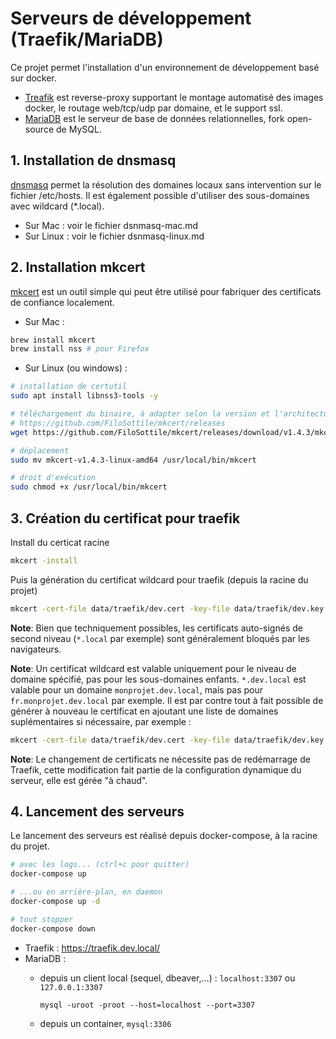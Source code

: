 # Serveurs de développement (Traefik/MariaDB)

Ce projet permet l'installation d'un environnement de développement basé sur docker.

- [Treafik](https://doc.traefik.io/traefik/) est reverse-proxy supportant le montage automatisé des images docker, le routage web/tcp/udp par domaine, et le support ssl.
- [MariaDB](https://mariadb.org/) est le serveur de base de données relationnelles, fork open-source de MySQL.

## 1. Installation de dnsmasq

[dnsmasq](https://thekelleys.org.uk/gitweb/?p=dnsmasq.git;a=summary) permet la résolution des domaines locaux sans intervention sur le fichier /etc/hosts. Il est également possible d'utiliser des sous-domaines avec wildcard (*.local).

- Sur Mac : voir le fichier dsnmasq-mac.md
- Sur Linux : voir le fichier dsnmasq-linux.md

## 2. Installation mkcert

[mkcert](https://mkcert.dev/) est un outil simple qui peut être utilisé pour fabriquer des certificats de confiance localement.

- Sur Mac :

```sh
brew install mkcert
brew install nss # pour Firefox
```

- Sur Linux (ou windows) :

```sh
# installation de certutil
sudo apt install libnss3-tools -y

# téléchargement du binaire, à adapter selon la version et l'architecture
# https://github.com/FiloSottile/mkcert/releases
wget https://github.com/FiloSottile/mkcert/releases/download/v1.4.3/mkcert-v1.4.3-linux-amd64

# déplacement
sudo mv mkcert-v1.4.3-linux-amd64 /usr/local/bin/mkcert

# droit d'exécution
sudo chmod +x /usr/local/bin/mkcert
```

## 3. Création du certificat pour traefik

Install du certicat racine

```sh
mkcert -install
```

Puis la génération du certificat wildcard pour traefik (depuis la racine du projet)

```sh
mkcert -cert-file data/traefik/dev.cert -key-file data/traefik/dev.key "*.dev.local"
```

**Note**: Bien que techniquement possibles, les certificats auto-signés de second niveau (`*.local` par exemple) sont généralement bloqués par les navigateurs.

**Note**: Un certificat wildcard est valable uniquement pour le niveau de domaine spécifié, pas pour les sous-domaines enfants. `*.dev.local` est valable pour un domaine `monprojet.dev.local`, mais pas pour `fr.monprojet.dev.local` par exemple. Il est par contre tout à fait possible de générer à nouveau le certificat en ajoutant une liste de domaines suplémentaires si nécessaire, par exemple :

```sh
mkcert -cert-file data/traefik/dev.cert -key-file data/traefik/dev.key "*.dev.local" "*.monprojet.dev.local"
```

**Note**: Le changement de certificats ne nécessite pas de redémarrage de Traefik, cette modification fait partie de la configuration dynamique du serveur, elle est gérée "à chaud".

## 4. Lancement des serveurs

Le lancement des serveurs est réalisé depuis docker-compose, à la racine du projet.

```sh
# avec les logs... (ctrl+c pour quitter)
docker-compose up

# ...ou en arrière-plan, en daemon
docker-compose up -d

# tout stopper
docker-compose down
```

- Traefik  : https://traefik.dev.local/
- MariaDB :
    - depuis un client local (sequel, dbeaver,...) : `localhost:3307` ou `127.0.0.1:3307`
  	  
      `mysql -uroot -proot --host=localhost --port=3307`
  
    - depuis un container, `mysql:3306`
